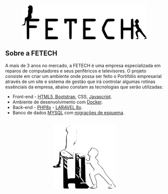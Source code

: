 <p align="center"><a href="https://accbiggie.github.io/" target="_blank"><img src="https://raw.githubusercontent.com/AccBiggie/projeto-piloto-fetech/21d66e9b8272f105644beff50301c6b601c6f5d9/public/assets/logos/LogoFetech2.svg" width="400" alt="Fetech Logo" title="Fetech Logo"></a></p>

## Sobre a FETECH

A mais de 3 anos no mercado, a FETECH é uma empresa especializada em reparos de computadores e seus periféricos e televisores. O projeto consiste em criar um ambiente onde possa ser feito o Portifólio empresarial através de um site e sistema de gestão que irá controlar algumas rotinas essênciais da empresa, abaixo constam as tecnologias que serão utilizadas:

- Front-end - [HTML5, Bootstrap](https://getbootstrap.com/docs/5.0/getting-started/introduction/), CSS, [Javascript](https://devdocs.io/javascript/).
- Ambiente de desenvolvimento com [Docker](https://docs.docker.com/).
- Back-end - [PHP8x](https://www.php.net/manual/en/) - [LARAVEL 8x](https://laravel.com/docs/8.x).
- Banco de dados [MYSQL](https://dev.mysql.com/doc/) com [migrações de esquema](https://laravel.com/docs/migrations).

##

<p align="center"><a href="https://accbiggie.github.io/" target="_blank"><img src="https://raw.githubusercontent.com/AccBiggie/projeto-piloto-fetech/8171bdaf63b03657f1e70a4842e89f812b9df161/public/assets/logos/LogoHeader.svg" width="200" alt="Fetech Logo" title="Fetech Logo"></a></p>
